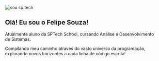 ![sou sp tech](https://github.com/Antonio-Felipe-Souza/Antonio-Felipe-Souza/assets/160804980/59f242fb-32cc-4260-99ed-83be92c92207)

## Olá! Eu sou o Felipe Souza!

Atualmente aluno da SPTech School, cursando Análise e Desenvolvimento de Sistemas.

Compilando meu caminho através do vasto universo da programação, explorando novos horizontes a cada linha de código escrita!
